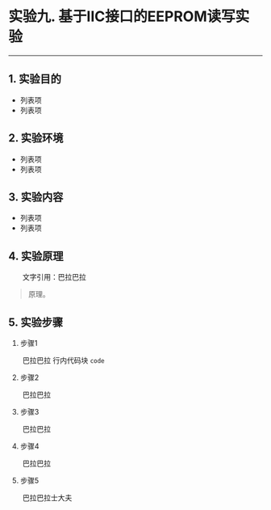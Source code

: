 # 实验九. 基于IIC接口的EEPROM读写实验
----------
## 1. 实验目的
- 列表项
- 列表项

## 2. 实验环境
- 列表项
- 列表项

## 3. 实验内容
- 列表项
- 列表项

## 4. 实验原理
&emsp;&emsp;文字引用：巴拉巴拉
> 原理。

## 5. 实验步骤
1. 步骤1

&emsp;&emsp;巴拉巴拉
行内代码块 `code`   

2. 步骤2

&emsp;&emsp;巴拉巴拉   

3. 步骤3

&emsp;&emsp;巴拉巴拉   

4. 步骤4

&emsp;&emsp;巴拉巴拉   

5. 步骤5

&emsp;&emsp;巴拉巴拉士大夫